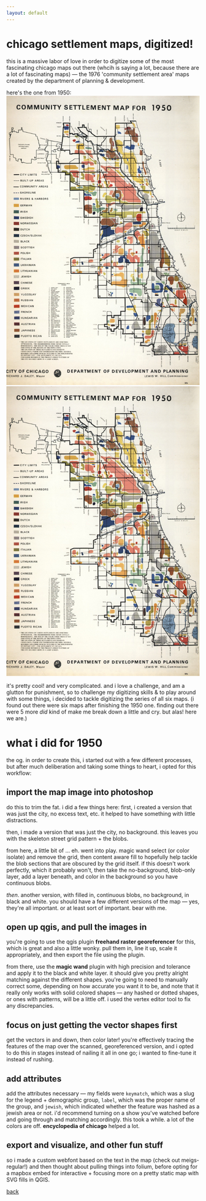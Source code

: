 ```yaml
---
layout: default
---
```


# chicago settlement maps, digitized!
this is a massive labor of love in order to digitize some of the most fascinating chicago maps out there (whcih is saying a lot, because there are a lot of fascinating maps) — the 1976 'community settlement area' maps created by the department of planning & development. 

here's the one from 1950:
<img src="./Chicago_Demographics_in_1950_Map.jpg"></img>
![image](./Chicago_Demographics_in_1950_Map.jpg)

it's pretty cool! and very complicated. and i love a challenge, and am a glutton for punishment, so to challenge my digitizing skills & to play around with some things, i decided to tackle digitizing the series of all six maps. (i found out there were six maps after finishing the 1950 one. finding out there were 5 more _did_ kind of make me break down a little and cry. but alas! here we are.)

# what i did for 1950
<!-- link to folder -->
the og. in order to create this, i started out with a few different processes, but after much deliberation and taking some things to heart, i opted for this workflow:

## import the map image into photoshop
do this to trim the fat. i did a few things here: first, i created a version that was just the city, no excess text, etc. it helped to have something with little distractions. 

then, i made a version that was just the city, no background. this leaves you with the skeleton street grid pattern + the blobs. 

from here, a little bit of ... eh. went into play. magic wand select (or color isolate) and remove the grid, then content aware fill to hopefully help tackle the blob sections that are obscured by the grid itself. if this doesn't work perfectly, which it probably won't, then take the no-background, blob-only layer, add a layer beneath, and color in the background so you have continuous blobs. 

_then_. another version, with filled in, continuous blobs, no background, in black and white. you should have a few different versions of the map — yes, they're all important. or at least sort of important. bear with me. 

## open up qgis, and pull the images in
you're going to use the qgis plugin **freehand raster georeferencer** for this, which is great and also a little wonky. pull them in, line it up, scale it appropriately, and then export the file using the plugin. 

from there, use the **magic wand** plugin with high precision and tolerance and apply it to the black and white layer. it should give you pretty alright matching against the different shapes. you're going to need to manually correct some, depending on how accurate you want it to be, and note that it really only works with solid colored shapes — any hashed or dotted shapes, or ones with patterns, will be a little off. i used the vertex editor tool to fix any discrepancies.

## focus on just getting the vector shapes first
get the vectors in and down, then color later! you're effectively tracing the features of the map over the scanned, georeferenced version, and i opted to do this in stages instead of nailing it all in one go; i wanted to fine-tune it instead of rushing. 

## add attributes
add the attributes necessary — my fields were `keymatch`, which was a slug for the legend + demographic group, `label`, which was the proper name of the group, and `jewish`, which indicated whether the feature was hashed as a jewish area or not. i'd recommend turning on a show you've watched before and going through and matching accordingly. this took a while. a lot of the colors are off. **encyclopedia of chicago** helped a lot. 

## export and visualize, and other fun stuff
so i made a custom webfont based on the text in the map (check out meigs-regular!) and then thought about pulling things into folium, before opting for a mapbox embed for interactive + focusing more on a pretty static map with SVG fills in QGIS. 

[back](./)

